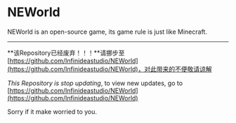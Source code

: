 # NEWorld

NEWorld is an open-source game, its game rule is just like Minecraft.

---

**该Repository已经废弃！！！**请挪步至[https://github.com/Infinideastudio/NEWorld](https://github.com/Infinideastudio/NEWorld)，对此带来的不便敬请谅解

*This Repository is stop updating*, to view new updates, go to [https://github.com/Infinideastudio/NEWorld](https://github.com/Infinideastudio/NEWorld)

Sorry if it make worried to you.
